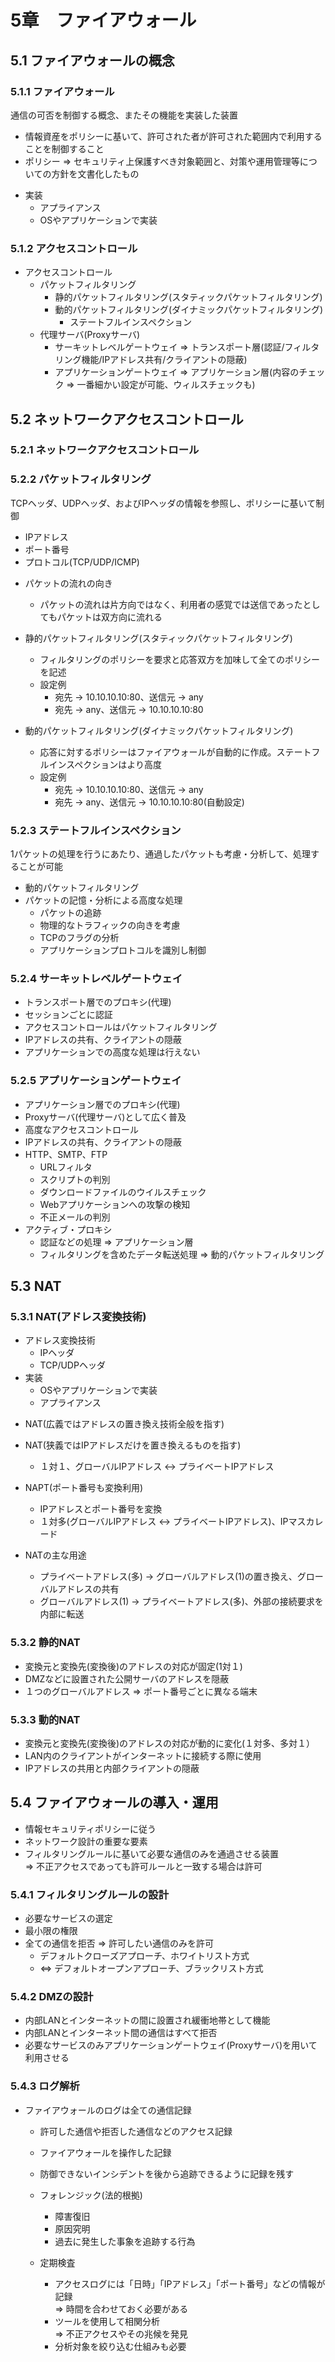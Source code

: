 # 5章　ファイアウォール

## 5.1 ファイアウォールの概念

### 5.1.1 ファイアウォール

通信の可否を制御する概念、またその機能を実装した装置

* 情報資産をポリシーに基いて、許可された者が許可された範囲内で利用することを制御すること
* ポリシー => セキュリティ上保護すべき対象範囲と、対策や運用管理等についての方針を文書化したもの

- 実装
	- アプライアンス
	- OSやアプリケーションで実装

### 5.1.2 アクセスコントロール

* アクセスコントロール
	* パケットフィルタリング
		* 静的パケットフィルタリング(スタティックパケットフィルタリング)
		* 動的パケットフィルタリング(ダイナミックパケットフィルタリング)
			* ステートフルインスペクション
	* 代理サーバ(Proxyサーバ)
		* サーキットレベルゲートウェイ => トランスポート層(認証/フィルタリング機能/IPアドレス共有/クライアントの隠蔽)
		* アプリケーションゲートウェイ => アプリケーション層(内容のチェック => 一番細かい設定が可能、ウィルスチェックも)

## 5.2 ネットワークアクセスコントロール
### 5.2.1 ネットワークアクセスコントロール
### 5.2.2 パケットフィルタリング
TCPヘッダ、UDPヘッダ、およびIPヘッダの情報を参照し、ポリシーに基いて制御

* IPアドレス
* ポート番号
* プロトコル(TCP/UDP/ICMP)

- パケットの流れの向き
	- パケットの流れは片方向ではなく、利用者の感覚では送信であったとしてもパケットは双方向に流れる

- 静的パケットフィルタリング(スタティックパケットフィルタリング)
	- フィルタリングのポリシーを要求と応答双方を加味して全てのポリシーを記述
	- 設定例
		- 宛先 -> 10.10.10.10:80、送信元 -> any
		- 宛先 -> any、送信元 -> 10.10.10.10:80

- 動的パケットフィルタリング(ダイナミックパケットフィルタリング)
	- 応答に対するポリシーはファイアウォールが自動的に作成。ステートフルインスペクションはより高度
	- 設定例
		- 宛先 -> 10.10.10.10:80、送信元 -> any
		- 宛先 -> any、送信元 -> 10.10.10.10:80(自動設定)

### 5.2.3 ステートフルインスペクション

1パケットの処理を行うにあたり、通過したパケットも考慮・分析して、処理することが可能

- 動的パケットフィルタリング
- パケットの記憶・分析による高度な処理
	- パケットの追跡
	- 物理的なトラフィックの向きを考慮
	- TCPのフラグの分析
	- アプリケーションプロトコルを識別し制御

### 5.2.4 サーキットレベルゲートウェイ

- トランスポート層でのプロキシ(代理)
- セッションごとに認証
- アクセスコントロールはパケットフィルタリング
- IPアドレスの共有、クライアントの隠蔽
- アプリケーションでの高度な処理は行えない

### 5.2.5 アプリケーションゲートウェイ

* アプリケーション層でのプロキシ(代理)
* Proxyサーバ(代理サーバ)として広く普及
* 高度なアクセスコントロール
*  IPアドレスの共有、クライアントの隠蔽
* HTTP、SMTP、FTP
	* URLフィルタ
	* スクリプトの判別
	* ダウンロードファイルのウイルスチェック
	* Webアプリケーションへの攻撃の検知
	* 不正メールの判別
* アクティブ・プロキシ
	* 認証などの処理 => アプリケーション層
	* フィルタリングを含めたデータ転送処理 => 動的パケットフィルタリング

## 5.3 NAT
### 5.3.1 NAT(アドレス変換技術)

- アドレス変換技術
	- IPヘッダ
	- TCP/UDPヘッダ
- 実装
	- OSやアプリケーションで実装
	- アプライアンス

* NAT(広義ではアドレスの置き換え技術全般を指す)

* NAT(狭義ではIPアドレスだけを置き換えるものを指す)
	* １対１、グローバルIPアドレス <-> プライベートIPアドレス

* NAPT(ポート番号も変換利用) 
	* IPアドレスとポート番号を変換
	* １対多(グローバルIPアドレス <-> プライベートIPアドレス)、IPマスカレード

* NATの主な用途
	* プライベートアドレス(多) -> グローバルアドレス(1)の置き換え、グローバルアドレスの共有
	* グローバルアドレス(1) -> プライベートアドレス(多)、外部の接続要求を内部に転送

### 5.3.2 静的NAT

* 変換元と変換先(変換後)のアドレスの対応が固定(1対１)
* DMZなどに設置された公開サーバのアドレスを隠蔽
* １つのグローバルアドレス => ポート番号ごとに異なる端末

### 5.3.3 動的NAT

* 変換元と変換先(変換後)のアドレスの対応が動的に変化(１対多、多対１）
* LAN内のクライアントがインターネットに接続する際に使用
* IPアドレスの共用と内部クライアントの隠蔽

## 5.4 ファイアウォールの導入・運用

* 情報セキュリティポリシーに従う
* ネットワーク設計の重要な要素
* フィルタリングルールに基いて必要な通信のみを通過させる装置<br />
=> 不正アクセスであっても許可ルールと一致する場合は許可

### 5.4.1 フィルタリングルールの設計

* 必要なサービスの選定
* 最小限の権限
* 全ての通信を拒否 => 許可したい通信のみを許可
	* デフォルトクローズアプローチ、ホワイトリスト方式
	* <=> デフォルトオープンアプローチ、ブラックリスト方式

### 5.4.2 DMZの設計

* 内部LANとインターネットの間に設置され緩衝地帯として機能
* 内部LANとインターネット間の通信はすべて拒否
* 必要なサービスのみアプリケーションゲートウェイ(Proxyサーバ)を用いて利用させる

### 5.4.3 ログ解析

* ファイアウォールのログは全ての通信記録
	* 許可した通信や拒否した通信などのアクセス記録
	* ファイアウォールを操作した記録
	* 防御できないインシデントを後から追跡できるように記録を残す

	*	フォレンジック(法的根拠)
		* 障害復旧
		* 原因究明
		* 過去に発生した事象を追跡する行為
	* 定期検査
		* アクセスログには「日時」「IPアドレス」「ポート番号」などの情報が記録<br />
	=> 時間を合わせておく必要がある
		* ツールを使用して相関分析<br />
	=> 不正アクセスやその兆候を発見
		* 分析対象を絞り込む仕組みも必要